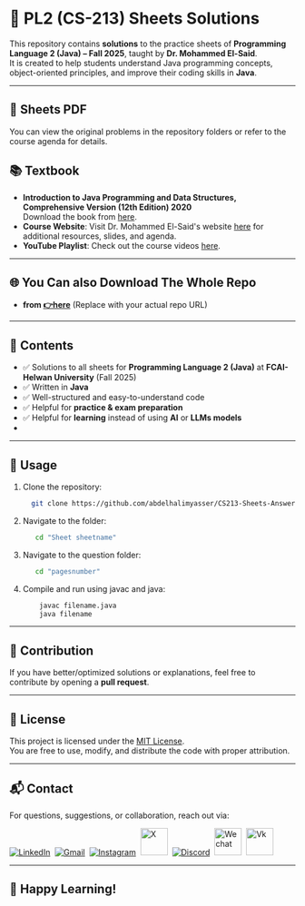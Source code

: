 # 📘 PL2 (CS-213) Sheets Solutions  

This repository contains **solutions** to the practice sheets of **Programming Language 2 (Java) – Fall 2025**, taught by **Dr. Mohammed El-Said**.  
It is created to help students understand Java programming concepts, object-oriented principles, and improve their coding skills in **Java**.  

---

## 📑 Sheets PDF  
You can view the original problems in the repository folders or refer to the course agenda for details.

## 📚 Textbook  
- **Introduction to Java Programming and Data Structures, Comprehensive Version (12th Edition) 2020**  
  Download the book from [here](https://fcai.smartpharaohs.com/pl2/2025/Book/Introduction%20to%20Java%20Programming%20and%20Data%20Structures,%20Comprehensive%20Version%20(12th%20Edition)%202020.pdf).  
- **Course Website**: Visit Dr. Mohammed El-Said's website [here](https://fcai.smartpharaohs.com/pl2/2025/) for additional resources, slides, and agenda.  
- **YouTube Playlist**: Check out the course videos [here](https://youtube.com/playlist?list=PLfay0LLBd0wg3sCvbgQ8TuGMA_H7Vg9Rf&si=sJiQxCLl9zyfHnVg).  

---

## 🌐 You Can also Download The Whole Repo 
 - **from [👉here](https://github.com/your-username/your-repo-name/archive/refs/heads/main.zip)** (Replace with your actual repo URL)

---

## 📂 Contents
- ✅ Solutions to all sheets for **Programming Language 2 (Java)** at **FCAI-Helwan University** (Fall 2025)  
- ✅ Written in **Java**  
- ✅ Well-structured and easy-to-understand code  
- ✅ Helpful for **practice & exam preparation**  
- ✅ Helpful for **learning** instead of using **AI** or **LLMs models**
- 
---

## 🚀 Usage
1. Clone the repository:
   ```bash
     git clone https://github.com/abdelhalimyasser/CS213-Sheets-Answer.git
   ```
2. Navigate to the folder:
   ```bash
      cd "Sheet sheetname"
   ```
3. Navigate to the question folder:
   ```bash
      cd "pagesnumber"
   ```
4. Compile and run using javac and java:
   ```bash
       javac filename.java
       java filename
   ```

---

## 🤝 Contribution
If you have better/optimized solutions or explanations, feel free to contribute by opening a **pull request**.

---

## 📝 License
This project is licensed under the [MIT License](./LICENSE).  
You are free to use, modify, and distribute the code with proper attribution.

---
## 📬 Contact

For questions, suggestions, or collaboration, reach out via:  
<p align="left">
  <a href="https://linkedin.com/in/abdelhalimyasser"><img src="https://skillicons.dev/icons?i=linkedin" alt="LinkedIn" /></a>&nbsp;
  <a href="mailto:abdelhalimyasser88@gmail.com?subject=Collaboration&body=hi%2C%20abdelhalim%20-%20I%20want%20to%20collaborate%20with%20you%20in..."><img src="https://skillicons.dev/icons?i=gmail" alt="Gmail" /></a>&nbsp;
  <a href="https://instagram.com/abdelhalim__yasser"><img src="https://skillicons.dev/icons?i=instagram" alt="Instagram" /></a>&nbsp;
  <a href="https://x.com/abdelhalimyass"><img width="48" height="48" src="https://github.com/user-attachments/assets/e21830c6-ccff-4860-a839-02b817a519b8" alt="X" /></a>&nbsp;
  <a href="https://discord.com/abdelhalimyasser"><img src="https://skillicons.dev/icons?i=discord" alt="Discord" /></a>&nbsp;
  <a href="https://wechat.com/abdelhalimyasser"><img width="48" height="48" src="https://github.com/user-attachments/assets/ac94c75c-1efe-4aff-aefc-e62a806f86e6" alt="Wechat" /></a>&nbsp;
  <a href="https://vk.com/abdelhalimyasser"><img width="48" height="48" src="https://github.com/user-attachments/assets/c22a431c-b8b3-43de-a8a1-d2f20d55ad9c" alt="Vk" /></a>
</p>

---

## 🚀 Happy Learning!
